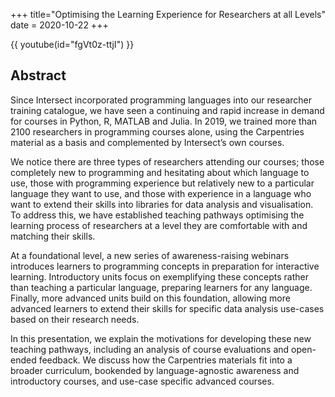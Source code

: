 +++
title="Optimising the Learning Experience for Researchers at all Levels"
date = 2020-10-22
+++

{{ youtube(id="fgVt0z-ttjI") }}

## Abstract

Since Intersect incorporated programming languages into our researcher training catalogue, we have seen a continuing and rapid increase in demand for courses in Python, R, MATLAB and Julia. In 2019, we trained more than 2100 researchers in programming courses alone, using the Carpentries material as a basis and complemented by Intersect’s own courses.

We notice there are three types of researchers attending our courses; those completely new to programming and hesitating about which language to use, those with programming experience but relatively new to a particular language they want to use, and those with experience in a language who want to extend their skills into libraries for data analysis and visualisation. To address this, we have established teaching pathways optimising the learning process of researchers at a level they are comfortable with and matching their skills.

At a foundational level, a new series of awareness-raising webinars introduces learners to programming concepts in preparation for interactive learning. Introductory units focus on exemplifying these concepts rather than teaching a particular language, preparing learners for any language. Finally, more advanced units build on this foundation, allowing more advanced learners to extend their skills for specific data analysis use-cases based on their research needs.

In this presentation, we explain the motivations for developing these new teaching pathways, including an analysis of course evaluations and open-ended feedback. We discuss how the Carpentries materials fit into a broader curriculum, bookended by language-agnostic awareness and introductory courses, and use-case specific advanced courses. 
